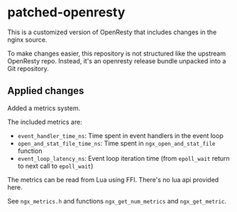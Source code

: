 # patched-openresty

This is a customized version of OpenResty that includes changes in the nginx source.

To make changes easier, this repository is not structured like the upstream OpenResty repo.
Instead, it's an openresty release bundle unpacked into a Git repository.

## Applied changes

Added a metrics system.

The included metrics are:

- `event_handler_time_ns`: Time spent in event handlers in the event loop
- `open_and_stat_file_time_ns`: Time spent in `ngx_open_and_stat_file` function
- `event_loop_latency_ns`: Event loop iteration time (from `epoll_wait` return to next call to `epoll_wait`)

The metrics can be read from Lua using FFI. There's no lua api provided here.

See `ngx_metrics.h` and functions `ngx_get_num_metrics` and `ngx_get_metric`.
